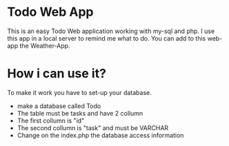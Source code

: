 # Todo Web App

This is an easy Todo Web application working with my-sql and php.
I use this app in a local server to remind me what to do.
You can add to this web-app the Weather-App.

# How i can use it?

To make it work you have to set-up your database.
 - make a database called Todo
 - The table must be tasks and have 2 collumn
 - The first collumn is "id"
 - The second collumn is "task" and must be VARCHAR
 - Change on the index.php the database access information
